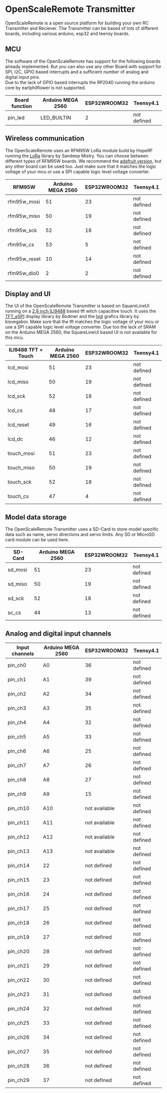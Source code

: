 # OpenScaleRemote Transmitter

OpenScaleRemote is a open source platform for building your own RC Transmitter and Reciever. The Transmitter can be based of lots of different boards, including various arduino, esp32 and teensy boards.

## MCU

The software of the OpenScaleRemote has support for the following boards already implemented. But you can also use any other Board with support for SPI, I2C, GPIO based interrupts and a sufficient number of analog and digital input pins.  
Due to the lack of GPIO based interrupts the RP2040 running the arduino core by earlphilflower is not supported.

Board function | Arduino MEGA 2560 | ESP32WROOM32 | Teensy4.1
-------- | -------- | -------- | --------
pin_led | LED_BUILTIN | 2 | not defined

## Wireless communication

The OpenScaleRemote uses an RFM95W LoRa module build by HopeRF running the [LoRa](https://github.com/sandeepmistry/arduino-LoRa) library by Sandeep Mistry. You can choose between different types of RFM95W boards. We recommend the [adafruit version](https://www.adafruit.com/product/3072), but any other board can be used too. Just make sure that it matches the logic voltage of your mcu or use a SPI capable logic level voltage converter.

RFM95W | Arduino MEGA 2560 | ESP32WROOM32 | Teensy4.1
-------- | -------- | -------- | --------
rfm95w_mosi | 51 | 23 | not defined
rfm95w_miso | 50 | 19 | not defined
rfm95w_sck | 52 | 18 | not defined
rfm95w_cs | 53 | 5 | not defined
rfm95w_reset | 10 | 14 | not defined
rfm95w_dio0 | 2 | 2 | not defined

## Display and UI

The UI of the OpenScaleRemote Transmitter is based on SquareLineUI running on a [2,8 inch ILI9488](https://www.az-delivery.de/en/products/2-8-zoll-lcd-tft-touch-display) based tft witch capacitive touch. It uses the [TFT_eSPI](https://github.com/Bodmer/TFT_eSPI) display library by Bodmer and the [lvgl](https://lvgl.io/) grafics library by kisvegabor. Make sure that the tft matches the logic voltage of your mcu or use a SPI capable logic level voltage converter.
Due too the lack of SRAM on the Arduino MEGA 2560, the SquareLineUI based UI is not available for this mcu.

ILI9488 TFT + Touch | Arduino MEGA 2560 | ESP32WROOM32 | Teensy4.1
-------- | -------- | -------- | --------
lcd_mosi | 51 | 23 | not defined
lcd_miso | 50 | 19 | not defined
lcd_sck | 52 | 18 | not defined
lcd_cs | 48 | 17 | not defined
lcd_reset | 49 | 16 | not defined
lcd_dc | 46 | 12 | not defined
touch_mosi | 51 | 23 | not defined
touch_miso | 50 | 19 | not defined
touch_sck | 52 | 18 | not defined
touch_cs | 47 | 4 | not defined

## Model data storage

The OpenScaleRemote Transmitter uses a SD-Card to store model spezific data such as name, servo directions and servo limits. Any SD or MicroSD card module can be used here.

SD-Card | Arduino MEGA 2560 | ESP32WROOM32 | Teensy4.1
-------- | -------- | -------- | --------
sd_mosi | 51 | 23 | not defined
sd_miso | 50 | 19 | not defined
sd_sck | 52 | 18 | not defined
sc_cs | 44 | 13 | not defined

## Analog and digital input channels

Input channels | Arduino MEGA 2560 | ESP32WROOM32 | Teensy4.1
-------- | -------- | -------- | --------
pin_ch0 | A0 | 36 | not defined
pin_ch1 | A1 | 39 | not defined
pin_ch2 | A2 | 34 | not defined
pin_ch3 | A3 | 35 | not defined
pin_ch4 | A4 | 32 | not defined
pin_ch5 | A5 | 33 | not defined
pin_ch6 | A6 | 25 | not defined
pin_ch7 | A7 | 26 | not defined
pin_ch8 | A8 | 27 | not defined
pin_ch9 | A9 | 15 | not defined
pin_ch10 | A10 | not available | not defined
pin_ch11 | A11 | not available | not defined
pin_ch12 | A12 | not available | not defined
pin_ch13 | A13 | not available | not defined
pin_ch14 | 22 | not defined | not defined
pin_ch15 | 23 | not defined | not defined
pin_ch16 | 24 | not defined | not defined
pin_ch17 | 25 | not defined | not defined
pin_ch18 | 26 | not defined | not defined
pin_ch19 | 27 | not defined | not defined
pin_ch20 | 28 | not defined | not defined
pin_ch21 | 29 | not defined | not defined
pin_ch22 | 30 | not defined | not defined
pin_ch23 | 31 | not defined | not defined
pin_ch24 | 32 | not defined | not defined
pin_ch25 | 33 | not defined | not defined
pin_ch26 | 34 | not defined | not defined
pin_ch27 | 35 | not defined | not defined
pin_ch28 | 36 | not defined | not defined
pin_ch29 | 37 | not defined | not defined
